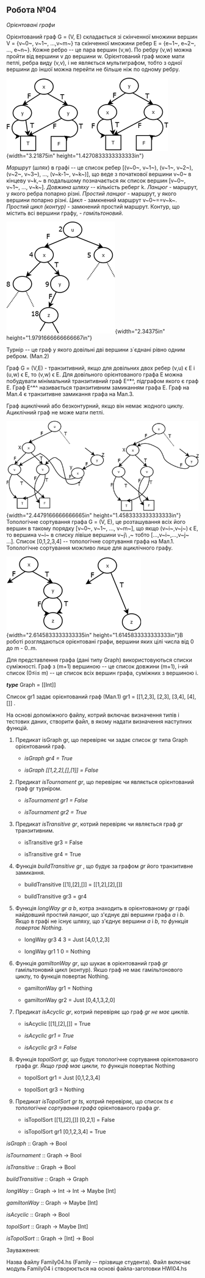 Робота №04
----------

*Орієнтовані графи*

Орієнтований граф G = (V, E) складається зі скінченної множини вершин V
= {v~0~, v~1~, ...,v~m~} та скінченної множини ребер E = {e~1~, e~2~,
..., e~n~}. Кожне ребро -- це пара вершин (v,w). По ребру (v,w) можна
пройти від вершини v до вершини w. Орієнтований граф може мати петлі,
ребра виду (v,v), і не являється мультиграфом, тобто з одної вершини до
іншої можна перейти не більше ніж по одному ребру.

![](../media/media/image1.png){width="3.21875in"
height="1.4270833333333333in"}

*Маршрут* (*шлях*) в графі -- це список ребер \[(v~0~, v~1~), (v~1~,
v~2~), (v~2~, v~3~), ..., (v~k-1~, v~k~)\], що веде з початкової вершини
v~0~ в кінцеву v~k,~ в подальшому позначається як список вершин \[v~0~,
v~1~, ..., v~k~\]. *Довжина шляху* -- кількість реберг k. *Ланцюг* -
маршрут, у якого ребра попарно різні. *Простий ланцюг* - маршрут, у
якого вершини попарно різні. *Цикл* - замкнений маршрут v~0~==v~k~.
*Простий цикл (контур)* - замкнений простий маршрут. Контур, що містить
всі вершини графу, *- гамільтоновий*.

![](../media/media/image2.png){width="2.34375in"
height="1.9791666666666667in"}

Турнір -- це граф у якого довільні дві вершини з\`єднані рівно одним
ребром. (Мал.2)

Граф G = (V,E) - транзитивний, якщо для довільних двох ребер (v,u) ϵ E і
(u,w) ϵ E, то (v,w) ϵ E. Для довільного орієнтованого графа E можна
побудувати мінімальний транзитивний граф E^\*^, підграфом якого є граф
E. Граф E^\*^ називається транзитивним замиканням графа E. Граф на Мал.4
є транзитивне замикання графа на Мал.3.

Граф ациклічний або безконтурний, якщо він немає жодного циклу.
Ациклічний граф не може мати петлі.

![](../media/media/image3.png){width="2.4479166666666665in"
height="1.4583333333333333in"}Топологічне сортування графа G = (V, E),
це розташування всіх його вершин в такому порядку \[v~0~, v~1~, ...,
v~m~\], що якщо (v~i~,v~j~) ϵ E, то вершина v~i~ в списку лівіше вершини
v~j\ ,~ тобто \[\...,v~i~,...,v~j~ ...\]. Список \[0,1,2,3,4\] --
топологічне сортування графа на Мал.1. Топологічне сортування можливо
лише для ациклічного графу.

![](../media/media/image4.png){width="2.6145833333333335in"
height="1.6145833333333333in"}В роботі розглядаються орієнтовані графи,
вершини яких цілі числа від 0 до m - 0..m.

Для представлення графа (дані типу Graph) використовуються списки
суміжності. Граф з (m+1) вершиною -- це список довжини (m+1), i-ий
список (0≤i≤ m) -- це список всіх вершин графа, суміжних з вершиною i.

***type*** Graph = \[\[Int\]\]

Список gr1 задає орієнтований граф (Мал.1) gr1 = \[\[1,2,3\], \[2,3\],
\[3,4\], \[4\],\[\]\] .

На основі допоміжного файлу, котрий включає визначення типів і тестових
даних, створити файл, в якому надати визначення наступних функцій.

1.  Предикат isGraph gr, що перевіряє чи задає список gr типа Graph
    орієнтований граф.

    -   *isGraph gr4 = True*

    -   *isGraph \[\[1,2,2\],\[\],\[1\]\] = False*

2.  Предикат *isTournament gr*, що перевіряє чи являється орієнтований
    граф gr турніром.

    -   *isTournament gr1 = False*

    -   *isTournament gr2 = True*

3.  Предикат *isTransitive gr*, котрий перевіряє чи являється граф *gr*
    транзитивним.

    -   isTransitive gr3 = False

    -   isTransitive gr4 = True

4.  Функція *buildTransitive gr* , що будує за графом *gr* його
    транзитивне замикання.

    -   buildTransitive \[\[1\],\[2\],\[\]\] = \[\[1,2\],\[2\],\[\]\]

    -   buildTransitive gr3 = gr4

5.  Функція *longWay gr a b*, котра знаходить в орієнтованому *gr* графі
    найдовший простий ланцюг, що з'єднує дві вершини графа *a* і *b*.
    Якщо в графі не існує шляху, що з'єднує вершини *a* і *b, то функція
    повертає Nothing.*

    -   longWay gr3 4 3 = Just \[4,0,1,2,3\]

    -   longWay gr1 1 0 = Nothing

6.  Функція *gamiltonWay gr*, що шукає в орієнтований граф *gr*
    гамільтоновий цикл (контур). Якшо граф не має гамільтонового циклу,
    то функція повертає Nothing.

    -   gamiltonWay gr1 = Nothing

    -   gamiltonWay gr2 = Just \[0,4,1,3,2,0\]

7.  Предикат *isAcyclic gr*, котрий перевіряє що граф *gr не має
    циклів.*

    -   isAcyclic \[\[1\],\[2\],\[\]\] = True

    -   *isAcyclic gr1 = True*

    -   *isAcyclic gr3 = False*

8.  Функція *topolSort gr,* що будує топологічне сортування
    орієнтованого графа *gr. Якщо граф має цикли, то ф*ункція повертає
    Nothing

    -   topolSort gr1 = Just \[0,1,2,3,4\]

    -   topolSort gr3 = Nothing

9.  Предикат *isTopolSort gr ts,* котрий перевіряє, що список *ts є
    топологічне сортування графа* орієнтованого графа *gr*.

    -   isTopolSort \[\[1\],\[2\],\[\]\] \[0,2,1\] = False

    -   isTopolSort gr1 \[0,1,2,3,4\] = True

*isGraph* :: Graph -\> Bool

*isTournament* :: Graph -\> Bool

*isTransitive* :: Graph -\> Bool

*buildTransitive* :: Graph -\> Graph

*longWay* :: Graph -\> Int -\> Int -\> Maybe \[Int\]

*gamiltonWay* :: Graph -\> Maybe \[Int\]

*isAcyclic* :: Graph -\> Bool

*topolSort* :: Graph -\> Maybe \[Int\]

*isTopolSort* :: Graph -\> \[Int\] -\> Bool

Зауваження:

Назва файлу Family04.hs (Family -- прізвище студента). Файл включає
модуль Family04 і створюється на основі файла-заготовки HWI04.hs
